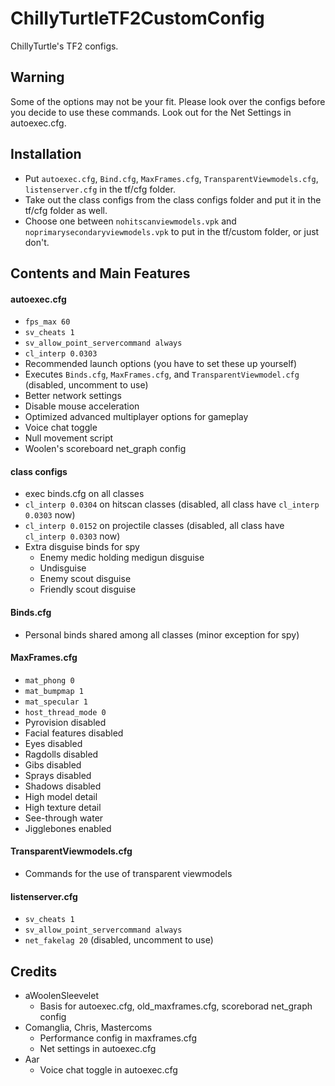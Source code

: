 # ChillyTurtleTF2CustomConfig
ChillyTurtle's TF2 configs.

## Warning
Some of the options may not be your fit. Please look over the configs before you decide to use these commands. Look out for the Net Settings in autoexec.cfg.

## Installation
- Put `autoexec.cfg`, `Bind.cfg`, `MaxFrames.cfg`, `TransparentViewmodels.cfg`, `listenserver.cfg` in the tf/cfg folder.
- Take out the class configs from the class configs folder and put it in the tf/cfg folder as well.
- Choose one between `nohitscanviewmodels.vpk` and `noprimarysecondaryviewmodels.vpk` to put in the tf/custom folder, or just don't.
## Contents and Main Features

#### autoexec.cfg
- `fps_max 60`
- `sv_cheats 1`
- `sv_allow_point_servercommand always`
- `cl_interp 0.0303`
- Recommended launch options (you have to set these up yourself)
- Executes `Binds.cfg`, `MaxFrames.cfg`, and `TransparentViewmodel.cfg` (disabled, uncomment to use)
- Better network settings
- Disable mouse acceleration
- Optimized advanced multiplayer options for gameplay
- Voice chat toggle
- Null movement script
- Woolen's scoreboard net_graph config

#### class configs
- exec binds.cfg on all classes
- `cl_interp 0.0304` on hitscan classes (disabled, all class have `cl_interp 0.0303` now)
- `cl_interp 0.0152` on projectile classes (disabled, all class have `cl_interp 0.0303` now)
- Extra disguise binds for spy
  - Enemy medic holding medigun disguise
  - Undisguise
  - Enemy scout disguise
  - Friendly scout disguise

#### Binds.cfg
- Personal binds shared among all classes (minor exception for spy)

#### MaxFrames.cfg
- `mat_phong 0`
- `mat_bumpmap 1`
- `mat_specular 1`
- `host_thread_mode 0`
- Pyrovision disabled
- Facial features disabled
- Eyes disabled
- Ragdolls disabled
- Gibs disabled
- Sprays disabled
- Shadows disabled
- High model detail
- High texture detail
- See-through water
- Jigglebones enabled

#### TransparentViewmodels.cfg
- Commands for the use of transparent viewmodels

#### listenserver.cfg
- `sv_cheats 1`
- `sv_allow_point_servercommand always`
- `net_fakelag 20` (disabled, uncomment to use)

## Credits
- aWoolenSleevelet
  - Basis for autoexec.cfg, old_maxframes.cfg, scoreborad net_graph config
- Comanglia, Chris, Mastercoms
  - Performance config in maxframes.cfg
  - Net settings in autoexec.cfg
- Aar
  - Voice chat toggle in autoexec.cfg
